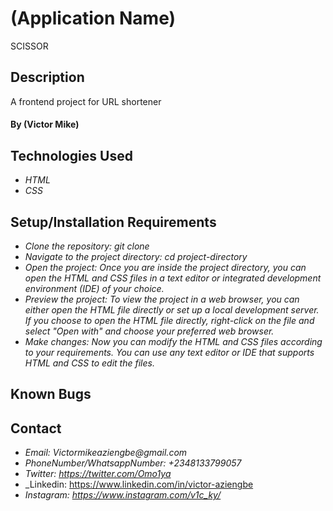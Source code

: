 # (Application Name)
SCISSOR

## Description
A frontend project for URL shortener

#### By (Victor Mike)

## Technologies Used
* _HTML_
* _CSS_

## Setup/Installation Requirements

* _Clone the repository: git clone <repository-url>_
* _Navigate to the project directory: cd project-directory_
* _Open the project: Once you are inside the project directory, you can open the HTML and CSS files in a text editor or integrated development environment (IDE) of your choice._
* _Preview the project: To view the project in a web browser, you can either open the HTML file directly or set up a local development server. If you choose to open the HTML file directly, right-click on the file and select "Open with" and choose your preferred web browser._
* _Make changes: Now you can modify the HTML and CSS files according to your requirements. You can use any text editor or IDE that supports HTML and CSS to edit the files._

## Known Bugs

## Contact
* _Email: Victormikeaziengbe@gmail.com_
* _PhoneNumber/WhatsappNumber: +2348133799057_
* _Twitter: https://twitter.com/Omo1ya_
* _Linkedin: https://www.linkedin.com/in/victor-aziengbe
* _Instagram: https://www.instagram.com/v1c_ky/_


